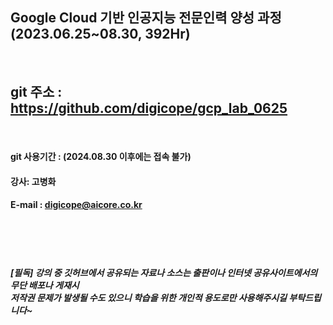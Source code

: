 

##  Google Cloud 기반 인공지능 전문인력 양성 과정 (2023.06.25~08.30, 392Hr)
<br>

## git 주소 :    https://github.com/digicope/gcp_lab_0625
<br>


#### git 사용기간 : (2024.08.30  이후에는 접속 불가)


#### 강사: 고병화
#### E-mail : digicope@aicore.co.kr

<br>
<br>
<br>

##### [필독] 강의 중 깃허브에서 공유되는 자료나 소스는 출판이나 인터넷 공유사이트에서의 무단 배포나 게재시 <br> 저작권 문제가 발생될 수도 있으니 학습을 위한 개인적 용도로만 사용해주시길 부탁드립니다~     
